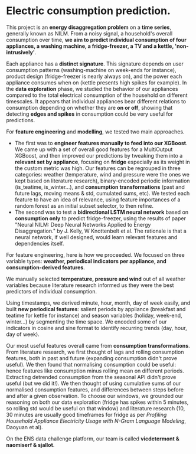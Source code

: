 # Electric consumption prediction. 

This project is an **energy disaggregation problem** on a **time series**, generally known as NILM. From a noisy signal, a household's overall consumption over time, **we aim to predict individual consumption of four appliances, a washing machine, a fridge-freezer, a TV and a kettle, 'non-intrusively'**.
  
Each appliance has a **distinct signature**. This signature depends on user consumption patterns (washing-machine on week-ends for instance), product design (fridge-freezer is nearly always on), and the power each appliance consumes when on (kettle presents high spikes for example). In the **data exploration** phase, we studied the behavior of our appliances  compared to the total electrical consumption of the household on different timescales. It appears that individual appliances bear different relations to consumption depending on whether they are **on or off**, showing that detecting **edges and spikes**  in consumption could be very useful for predictions.   
   
For **feature engineering** and **modelling**, we tested two main approaches. 
- The first was to **engineer features manually to feed into our XGBoost**.  
 We came up with a set of overall good features for a MultiOutput XGBoost, and then improved our predictions by tweaking them into a **relevant set by appliance**, focusing on **fridge** especially as its weight in the custom metric was high. Our features can be regrouped in three categories: weather (temperature, wind and pressure were the ones we kept based on literature research), binary-encoded periodic information (is_teatime, is_winter...), and **consumption transformations** (past and future lags, moving means & std, cumulated sums, etc). We tested each feature to have an idea of relevance, using feature importances of a random forest as an initial subset selector, to then refine. 
- The second was to test a **bidirectional LSTM neural network** based on **consumption only** to predict fridge-freezer, using the results of paper "Neural NILM: Deep Neural Networks Applied to Energy Disaggregation." by J. Kelly, W Knottenbelt et al. The rationale is that a neural network, if well designed, would learn relevant features and dependencies itself.  

For feature engineering, here is how we proceeded. 
We focused on three variable types: **weather, periodical indicators per appliance, and consumption-derived features**.   

We manually selected **temperature, pressure and wind** out of all weather variables because literature research informed us they were the best predictors of individual consumption.  

Using timestamps, we derived minute, hour, month, day of week easily, and built **new periodical features**: salient periods by appliance (breakfast and teatime for kettle for instance) and season variables (holiday, week-end, winter...) by segmenting the time space. We encoded some of our indicators in cosine and sine format to identify recurring trends (day, hour, day of week). 

Our most useful features overall came from **consumption transformations**.  
From literature research, we first thought of lags and rolling consumption features, both in past and future (expanding consumption didn't prove useful). We then found that normalising consumption could be useful: hence features like consumption minus rolling mean on different periods. Extracting detrended consumption from the seasonal API didn't prove useful (but we did it!). We then thought of using cumulative sums of our normalised consumption features, and differences between steps before and after a given observation. To choose our windows, we grounded our reasoning on both our data exploration (fridge has spikes within 5 minutes, so rolling std would be useful on that window) and literature research (10, 30 minutes are usually good timeframes for fridge as per *Profiling Household Appliance Electricity Usage with N-Gram Language Modeling*, Daoyuan et al). 


On the ENS data challenge platform, our team is called **vicdetermont & naomiserf & sjallot**.
